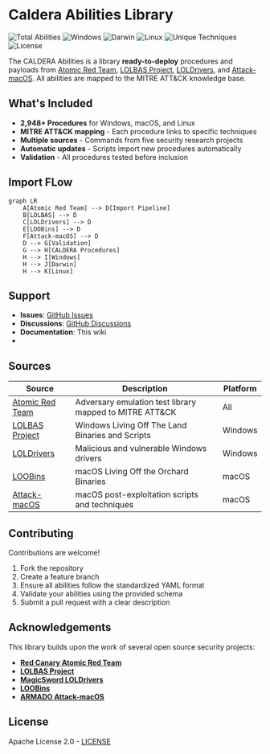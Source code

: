 # Caldera Abilities Library

![Total Abilities](https://img.shields.io/badge/Total%20Abilities-3349-blue)
![Windows](https://img.shields.io/badge/Windows-2428-lightblue)
![Darwin](https://img.shields.io/badge/Darwin-464-orange)
![Linux](https://img.shields.io/badge/Linux-457-red)
![Unique Techniques](https://img.shields.io/badge/Unique%20Techniques-311-green)
![License](https://img.shields.io/badge/License-Apache%202.0-green)

The CALDERA Abilities is a library **ready-to-deploy** procedures and payloads from [Atomic Red Team](https://github.com/redcanaryco/atomic-red-team), [LOLBAS Project](https://github.com/LOLBAS-Project/LOLBAS), [LOLDrivers](https://github.com/magicsword-io/LOLDrivers), and [Attack-macOS](https://github.com/armadoinc/attack-macOS). All abilities are mapped to the MITRE ATT&CK knowledge base.


## What's Included

- **2,948+ Procedures** for Windows, macOS, and Linux
- **MITRE ATT&CK mapping** - Each procedure links to specific techniques
- **Multiple sources** - Commands from five security research projects
- **Automatic updates** - Scripts import new procedures automatically
- **Validation** - All procedures tested before inclusion

## Import FLow

```mermaid
graph LR
    A[Atomic Red Team] --> D[Import Pipeline]
    B[LOLBAS] --> D
    C[LOLDrivers] --> D
    E[LOOBins] --> D
    F[Attack-macOS] --> D
    D --> G[Validation]
    G --> H[CALDERA Procedures]
    H --> I[Windows]
    H --> J[Darwin] 
    H --> K[Linux]
```

## Support

- **Issues**: [GitHub Issues](https://github.com/yourusername/caldera-procedures-library/issues)
- **Discussions**: [GitHub Discussions](https://github.com/yourusername/caldera-procedures-library/discussions)
- **Documentation**: This wiki 
- 
## Sources
| Source | Description | Platform |
|--------|-------------|----------|
| [Atomic Red Team](https://github.com/redcanaryco/atomic-red-team) | Adversary emulation test library mapped to MITRE ATT&CK | All |
| [LOLBAS Project](https://github.com/LOLBAS-Project/LOLBAS) | Windows Living Off The Land Binaries and Scripts | Windows |
| [LOLDrivers](https://github.com/magicsword-io/LOLDrivers) | Malicious and vulnerable Windows drivers | Windows |
| [LOOBins](https://www.loobins.io/) | macOS Living Off the Orchard Binaries | macOS |
| [Attack-macOS](https://github.com/armadoinc/attack-macOS) | macOS post-exploitation scripts and techniques | macOS |



## Contributing

Contributions are welcome!

1. Fork the repository
2. Create a feature branch
3. Ensure all abilities follow the standardized YAML format
4. Validate your abilities using the provided schema
5. Submit a pull request with a clear description


## Acknowledgements

This library builds upon the work of several open source security projects:

- **[Red Canary Atomic Red Team](https://github.com/redcanaryco/atomic-red-team)** 
- **[LOLBAS Project](https://github.com/LOLBAS-Project/LOLBAS)** 
- **[MagicSword LOLDrivers](https://github.com/magicsword-io/LOLDrivers)**
- **[LOOBins](https://www.loobins.io/)** 
- **[ARMADO Attack-macOS](https://github.com/armadoinc/attack-macOS)** 




## License

Apache License 2.0 - [LICENSE](LICENSE)

